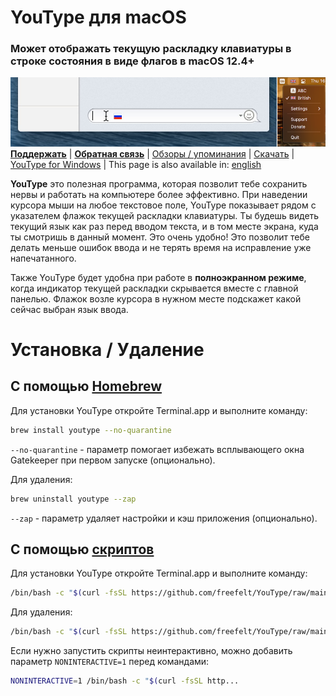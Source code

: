 # YouType для macOS
### Может отображать текущую раскладку клавиатуры в строке состояния в виде флагов в macOS 12.4+
![Screenshot1.png](Screenshot1.png)
[**Поддержать**](https://www.buymeacoffee.com/freefelt)  |  [**Обратная связь**](https://github.com/freefelt/YouType/issues/new)  |  [Обзоры / упоминания](reviews.md)  |  [Скачать](https://github.com/freefelt/YouType/raw/main/YouType.zip) |  [YouType for Windows](Windows/README-rus.md)  |  This page is also available in: [english](../..)

**YouType** это полезная программа, которая позволит тебе сохранить нервы и работать на компьютере более эффективно. При наведении курсора мыши на любое текстовое поле, YouType показывает рядом с указателем флажок текущей раскладки клавиатуры. Ты будешь видеть текущий язык как раз перед вводом текста, и в том месте экрана, куда ты смотришь в данный момент. Это очень удобно! Это позволит тебе делать меньше ошибок ввода и не терять время на исправление уже напечатанного.

Также YouType будет удобна при работе в **полноэкранном режиме**, когда индикатор текущей раскладки скрывается вместе с главной панелью. Флажок возле курсора в нужном месте подскажет какой сейчас выбран язык ввода.

# Установка / Удаление

## С помощью [Homebrew](https://github.com/Homebrew/homebrew-cask)
Для установки YouType откройте Terminal.app и выполните команду:
```bash
brew install youtype --no-quarantine
```
`--no-quarantine` - параметр помогает избежать всплывающего окна Gatekeeper при первом запуске (опционально).

Для удаления:
```bash
brew uninstall youtype --zap
```
`--zap` - параметр удаляет настройки и кэш приложения (опционально).

## С помощью [скриптов](https://github.com/freefelt/YouType/raw/main/Scripts)
Для установки YouType откройте Terminal.app и выполните команду:
```bash
/bin/bash -c "$(curl -fsSL https://github.com/freefelt/YouType/raw/main/Scripts/Installer.sh)"
```
Для удаления:
```bash
/bin/bash -c "$(curl -fsSL https://github.com/freefelt/YouType/raw/main/Scripts/Uninstaller.sh)"
```
Если нужно запустить скрипты неинтерактивно, можно добавить параметр `NONINTERACTIVE=1` перед командами:
```bash
NONINTERACTIVE=1 /bin/bash -c "$(curl -fsSL http...
```
